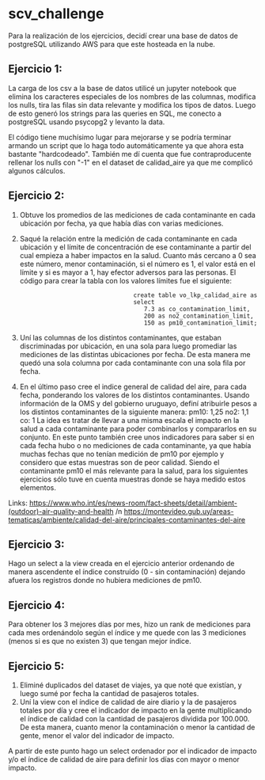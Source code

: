 # scv_challenge

Para la realización de los ejercicios, decidí crear una base de datos de postgreSQL utilizando AWS para que este hosteada en la nube.

## Ejercicio 1:

La carga de los csv a la base de datos utilicé un jupyter notebook que elimina los caracteres especiales de los nombres de las columnas, modifica los nulls, tira las filas sin data relevante y modifica los tipos de datos. Luego de esto generó los strings para las queries en SQL, me conecto a postgreSQL usando psycopg2 y levanto la data.

El código tiene muchísimo lugar para mejorarse y se podría terminar armando un script que lo haga todo automáticamente ya que ahora esta bastante "hardcodeado". También me dí cuenta que fue contraproducente rellenar los nulls con "-1" en el dataset de calidad_aire ya que me complicó algunos cálculos.

## Ejercicio 2:

1) Obtuve los promedios de las mediciones de cada contaminante en cada ubicación por fecha, ya que había días con varias mediciones.  
2) Saqué la relación entre la medición de cada contaminante en cada ubicación y el límite de concentración de ese contaminante a partir del cual empieza a haber impactos en la salud. Cuanto más cercano a 0 sea este número, menor contaminación, si el número es 1, el valor está en el límite y si es mayor a 1, hay efector adversos para las personas. El código para crear la tabla con los valores límites fue el siguiente:

                                       create table vo_lkp_calidad_aire as
                                       select
                                          7.3 as co_contamination_limit,
                                          200 as no2_contamination_limit,
                                          150 as pm10_contamination_limit;

4) Uní las columnas de los distintos contaminantes, que estaban discriminadas por ubicación, en una sola para luego promediar las mediciones de las distintas ubicaciones por fecha. De esta manera me quedó una sola columna por cada contaminante con una sola fila por fecha.
5) En el último paso cree el indice general de calidad del aire, para cada fecha, ponderando los valores de los distintos contaminantes. Usando información de la OMS y del gobierno uruguayo, definí atribuirle pesos a los distintos contaminantes de la siguiente manera:
          pm10: 1,25
          no2: 1,1
          co: 1
La idea es tratar de llevar a una misma escala el impacto en la salud a cada contaminante para poder combinarlos y compararlos en su conjunto. 
En este punto también cree unos indicadores para saber si en cada fecha hubo o no mediciones de cada contaminante, ya que había muchas fechas que no tenían medición de pm10 por ejemplo y considero que estas muestras son de peor calidad. Siendo el contaminante pm10 el más relevante para la salud, para los siguientes ejercicios sólo tuve en cuenta muestras donde se haya medido estos elementos.

Links:
      https://www.who.int/es/news-room/fact-sheets/detail/ambient-(outdoor)-air-quality-and-health /n
      https://montevideo.gub.uy/areas-tematicas/ambiente/calidad-del-aire/principales-contaminantes-del-aire

## Ejercicio 3:

Hago un select a la view creada en el ejercicio anterior ordenando de manera ascendente el índice construído (0 - sin contaminación) dejando afuera los registros donde no hubiera mediciones de pm10.

## Ejercicio 4:

Para obtener los 3 mejores días por mes, hizo un rank de mediciones para cada mes ordenándolo según el índice y me quede con las 3 mediciones (menos si es que no existen 3) que tengan mejor índice.

## Ejercicio 5:

1) Eliminé duplicados del dataset de viajes, ya que noté que existían, y luego sumé por fecha la cantidad de pasajeros totales. 
2) Uní la view con el índice de calidad de aire diario y la de pasajeros totales por día y cree el indicador de impacto en la gente multiplicando el índice de calidad con la cantidad de pasajeros dividida por 100.000. De esta manera, cuanto menor la contaminación o menor la cantidad de gente, menor el valor del indicador de impacto. 

A partir de este punto hago un select ordenador por el indicador de impacto y/o el índice de calidad de aire para definir los días con mayor o menor impacto. 
